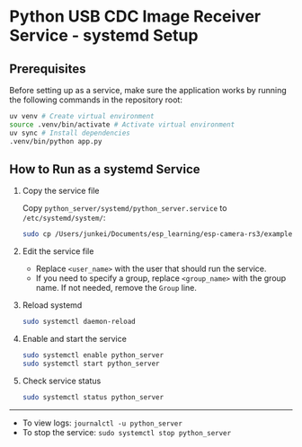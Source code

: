 # Python USB CDC Image Receiver Service - systemd Setup

## Prerequisites
Before setting up as a service, make sure the application works by running the following commands in the repository root:

```bash
uv venv # Create virtual environment
source .venv/bin/activate # Activate virtual environment
uv sync # Install dependencies
.venv/bin/python app.py
```

## How to Run as a systemd Service

1. Copy the service file
   
   Copy `python_server/systemd/python_server.service` to `/etc/systemd/system/`:
   
   ```bash
   sudo cp /Users/junkei/Documents/esp_learning/esp-camera-rs3/examples/python_server/systemd/python_server.service /etc/systemd/system/
   ```

2. Edit the service file
   
   - Replace `<user_name>` with the user that should run the service.
   - If you need to specify a group, replace `<group_name>` with the group name. If not needed, remove the `Group` line.

3. Reload systemd
   
   ```bash
   sudo systemctl daemon-reload
   ```

4. Enable and start the service
   
   ```bash
   sudo systemctl enable python_server
   sudo systemctl start python_server
   ```

5. Check service status
   
   ```bash
   sudo systemctl status python_server
   ```

---

- To view logs: `journalctl -u python_server`
- To stop the service: `sudo systemctl stop python_server`
